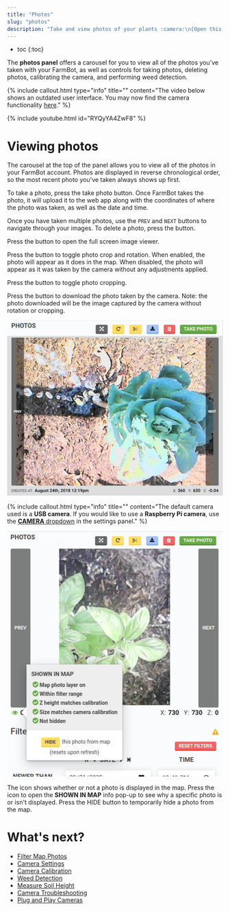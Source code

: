 ```yaml
---
title: "Photos"
slug: "photos"
description: "Take and view photos of your plants :camera:\n[Open this panel in the app](https://my.farm.bot/app/designer/photos)"
---
```


* toc
{:toc}

The **photos panel** offers a carousel for you to view all of the photos you've taken with your FarmBot, as well as controls for taking photos, deleting photos, calibrating the camera, and performing weed detection.

{%
include callout.html
type="info"
title=""
content="The video below shows an outdated user interface. You may now find the camera functionality [here](https://my.farm.bot/app/designer/photos)."
%}

{% include youtube.html id="RYQyYA4ZwF8" %}

# Viewing photos

The carousel at the top of the panel allows you to view all of the photos in your FarmBot account. Photos are displayed in reverse chronological order, so the most recent photo you've taken always shows up first.

To take a photo, press the <span class="fb-button fb-green">take photo</span> button. Once FarmBot takes the photo, it will upload it to the web app along with the coordinates of where the photo was taken, as well as the date and time.

Once you have taken multiple photos, use the `PREV` and `NEXT` buttons to navigate through your images. To delete a photo, press the <span class="fb-button fb-red"><i class='fa fa-trash'></i></span> button.

Press the <span class="fb-button fb-gray"><i class='fa fa-arrows-alt'></i></span> button to open the full screen image viewer.

Press the <span class="fb-button fb-yellow"><i class='fa fa-repeat'></i></span> button to toggle photo crop and rotation. When enabled, the photo will appear as it does in the map. When disabled, the photo will appear as it was taken by the camera without any adjustments applied.

Press the <span class="fb-button fb-yellow"><i class='fa fa-scissors'></i></span> button to toggle photo cropping.

Press the <span class="fb-button fb-blue"><i class='fa fa-download'></i></span> button to download the photo taken by the camera. Note: the photo downloaded will be the image captured by the camera without rotation or cropping.

![photos panel](_images/photos_panel.png)

{%
include callout.html
type="info"
title=""
content="The default camera used is a **USB camera**. If you would like to use a **Raspberry Pi camera**, use the [**CAMERA** dropdown](https://my.farm.bot/app/designer/settings?highlight=camera) in the settings panel."
%}

![photo view info](_images/photo_view_info.png)

The <i class='fa fa-eye'></i> icon shows whether or not a photo is displayed in the map. Press the icon to open the **SHOWN IN MAP** info pop-up to see why a specific photo is or isn't displayed. Press the <span class="fb-button fb-yellow">HIDE</span> button to temporarily hide a photo from the map.

# What's next?

 * [Filter Map Photos](photos/filter-map-photos.md)
 * [Camera Settings](photos/camera-settings.md)
 * [Camera Calibration](photos/camera-calibration.md)
 * [Weed Detection](photos/weed-detection.md)
 * [Measure Soil Height](photos/measure-soil-height.md)
 * [Camera Troubleshooting](photos/camera-troubleshooting.md)
 * [Plug and Play Cameras](photos/plug-and-play-cameras.md)
